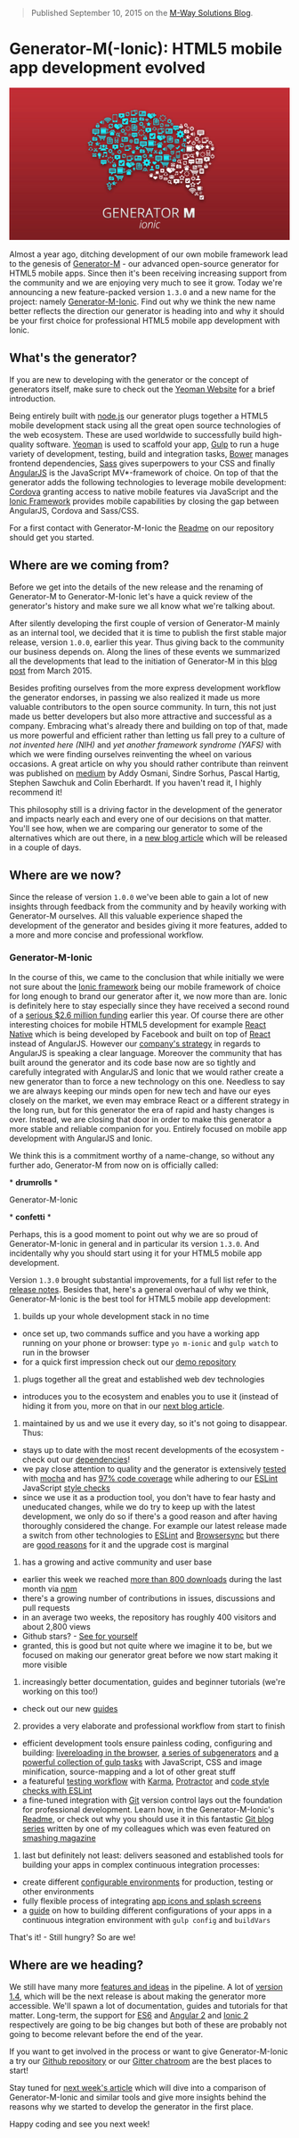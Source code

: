 > Published September 10, 2015 on the [M-Way Solutions Blog](http://blog.mwaysolutions.com/2015/09/10/generator-m-ionic-html5-mobile-app-development-evolved/).

# Generator-M(-Ionic): HTML5 mobile app development evolved

![image](img/header.jpg)


Almost a year ago, ditching development of our own mobile framework lead to the genesis of [Generator-M](https://github.com/mwaylabs/generator-m) - our advanced open-source generator for HTML5 mobile apps. Since then it's been receiving increasing support from the community and we are enjoying very much to see it grow. Today we're announcing a new feature-packed version `1.3.0` and a new name for the project: namely [Generator-M-Ionic](https://github.com/mwaylabs/generator-m-ionic). Find out why we think the new name better reflects the direction our generator is heading into and why it should be your first choice for professional HTML5 mobile app development with Ionic.

## What's the generator?
If you are new to developing with the generator or the concept of generators itself, make sure to check out the [Yeoman Website](http://yeoman.io/) for a brief introduction.

Being entirely built with [node.js](https://nodejs.org/en/) our generator plugs together a HTML5 mobile development stack using all the great open source technologies of the web ecosystem. These are used worldwide to successfully build high-quality software. [Yeoman](http://yeoman.io/) is used to scaffold your app, [Gulp](http://gulpjs.com/) to run a huge variety of development, testing, build and integration tasks, [Bower](http://bower.io/) manages frontend dependencies, [Sass](http://sass-lang.com/) gives superpowers to your CSS and finally [AngularJS](https://angularjs.org/) is the JavaScript MV*-framework of choice. On top of that the generator adds the following technologies to leverage mobile development: [Cordova](http://cordova.apache.org/) granting access to native mobile features via JavaScript and the [Ionic Framework](http://ionicframework.com/) provides mobile capabilities by closing the gap between AngularJS, Cordova and Sass/CSS.

For a first contact with Generator-M-Ionic the [Readme](https://github.com/mwaylabs/generator-m-ionic) on our repository should get you started.

## Where are we coming from?
Before we get into the details of the new release and the renaming of Generator-M to Generator-M-Ionic let's have a quick review of the generator's history and make sure we all know what we're talking about.

After silently developing the first couple of version of Generator-M mainly as an internal tool, we decided that it is time to publish the first stable major release, version `1.0.0`, earlier this year. Thus giving back to the community our business depends on. Along the lines of these events we summarized all the developments that lead to the initiation of Generator-M in this [blog post](http://blog.mwaysolutions.com/2015/03/26/generator-m-the-state-of-html5-mobile-app-development-at-m-way/) from March 2015.

Besides profiting ourselves from the more express development workflow the generator endorses, in passing we also realized it made us more valuable contributors to the open source community. In turn, this not just made us better developers but also more attractive and successful as a company. Embracing what's already there and building on top of that, made us more powerful and efficient rather than letting us fall prey to a culture of *not invented here (NIH)* and *yet another framework syndrome (YAFS)* with which we were finding ourselves reinventing the wheel on various occasions. A great article on why you should rather contribute than reinvent was published on [medium](https://medium.com/@tastejs/yet-another-framework-syndrome-yafs-cf5f694ee070) by Addy Osmani, Sindre Sorhus, Pascal Hartig, Stephen Sawchuk and Colin Eberhardt. If you haven't read it, I highly recommend it!

This philosophy still is a driving factor in the development of the generator and impacts nearly each and every one of our decisions on that matter. You'll see how, when we are comparing our generator to some of the alternatives which are out there, in a [new blog article](https://github.com/mwaylabs/generator-m-ionic/wiki/Why-the-generator%3F) which will be released in a couple of days.

## Where are we now?
Since the release of version `1.0.0` we've been able to gain a lot of new insights through  feedback from the community and by heavily working with Generator-M ourselves. All this valuable experience shaped the development of the generator and besides giving it more features, added to a more and more concise and professional workflow.

### Generator-M-Ionic
In the course of this, we came to the conclusion that while initially we were not sure about the [Ionic framework](http://ionicframework.com/) being our mobile framework of choice for long enough to brand our generator after it, we now more than are. Ionic is definitely here to stay especially since they have received a second round of a [serious $2.6 million funding](http://techcrunch.com/2015/03/30/drifty-grabs-2-6-million-to-turn-web-developers-into-mobile-app-makers/) earlier this year. Of course there are other interesting choices for mobile HTML5 development for example [React Native](https://facebook.github.io/react-native/) which is being developed by Facebook and built on top of [React](http://facebook.github.io/react/) instead of AngularJS. However our [company's strategy](http://blog.mwaysolutions.com/2015/04/10/the-future-of-angular/) in regards to AngularJS is speaking a clear language. Moreover the community that has built around the generator and its code base now are so tightly and carefully integrated with AngularJS and Ionic that we would rather create a new generator than to force a new technology on this one. Needless to say we are always keeping our minds open for new tech and have our eyes closely on the market, we even may embrace React or a different strategy in the long run, but for this generator the era of rapid and hasty changes is over. Instead, we are closing that door in order to make this generator a more stable and reliable companion for you. Entirely focused on mobile app development with AngularJS and Ionic.

We think this is a commitment worthy of a name-change, so without any  further ado, Generator-M from now on is officially called:

\* **drumrolls** \*

Generator-M-Ionic

\* **confetti** \*

Perhaps, this is a good moment to point out why we are so proud of Generator-M-Ionic in general and in particular its version `1.3.0`. And incidentally why you should start using it for your HTML5 mobile app development.

Version `1.3.0` brought substantial improvements, for a full list refer to the [release notes](https://github.com/mwaylabs/generator-m-ionic/releases). Besides that, here's a general overhaul of why we think, Generator-M-Ionic is the best tool for HTML5 mobile app development:

1. builds up your whole development stack in no time
  - once set up, two commands suffice and you have a working app running on your phone or browser: type `yo m-ionic` and `gulp watch` to run in the browser
  - for a quick first impression check out our [demo repository](https://github.com/mwaylabs/generator-m-ionic-demo)
1. plugs together all the great and established web dev technologies
  - introduces you to the ecosystem and enables you to use it (instead of hiding it from you, more on that in our [next blog article](https://github.com/mwaylabs/generator-m-ionic/wiki/Why-the-generator%3F).
1. maintained by us and we use it every day, so it's not going to disappear. Thus:
  - stays up to date with the most recent developments of the ecosystem - check out our [dependencies](https://david-dm.org/mwaylabs/generator-m-ionic)!
  - we pay close attention to quality and the generator is extensively [tested](https://github.com/mwaylabs/generator-m-ionic/tree/master/test) with [mocha](https://mochajs.org/) and has [97% code coverage](https://coveralls.io/github/mwaylabs/generator-m-ionic) while adhering to our [ESLint](http://eslint.org/) JavaScript [style checks](https://github.com/mwaylabs/generator-m-ionic/blob/master/.eslintrc)
  - since we use it as a production tool, you don't have to fear hasty and uneducated changes, while we do try to keep up with the latest development, we only do so if there's a good reason and after having thoroughly considered the change. For example our latest release made a switch from other technologies to [ESLint](http://eslint.org/) and [Browsersync](http://www.browsersync.io/) but there are [good reasons](https://github.com/mwaylabs/generator-m-ionic/releases/tag/1.3.0) for it and the upgrade cost is marginal
1. has a growing and active community and user base
  - earlier this week we reached [more than 800 downloads](https://github.com/mwaylabs/generator-m-ionic#generator-m-ionic) during the last month via [npm](https://www.npmjs.com/)
  - there's a growing number of contributions in issues, discussions and pull requests
  - in an average two weeks, the repository has roughly 400 visitors and about 2,800 views
  - Github stars? - [See for yourself](https://github.com/mwaylabs/generator-m-ionic/stargazers)
  - granted, this is good but not quite where we imagine it to be, but we focused on making our generator great before we now start making it more visible
1. increasingly better documentation, guides and beginner tutorials (we're working on this too!)
  - check out our new [guides](https://github.com/mwaylabs/generator-m-ionic#guides)
2. provides a very elaborate and professional workflow from start to finish
  - efficient development tools ensure painless coding, configuring and building: [livereloading in the browser](https://github.com/mwaylabs/generator-m-ionic#get-started), [a series of subgenerators](https://github.com/mwaylabs/generator-m-ionic#sub-generators) and  [a powerful collection of gulp tasks](https://github.com/mwaylabs/generator-m-ionic#more-gulp-tasks) with JavaScript, CSS and image minification, source-mapping and a lot of other great stuff
  - a featureful [testing workflow](https://github.com/mwaylabs/generator-m-ionic#testing) with [Karma](http://karma-runner.github.io/), [Protractor](https://angular.github.io/protractor/#/) and [code style checks with ESLint](https://github.com/mwaylabs/generator-m-ionic/blob/master/docs/guides/eslint.md)
  - a fine-tuned integration with [Git](https://git-scm.com/) version control lays out the foundation for professional development. Learn how, in the Generator-M-Ionic's [Readme](https://github.com/mwaylabs/generator-m-ionic#git-integration), or check out why you should use it in this fantastic [Git blog series](http://blog.mwaysolutions.com/2015/07/16/a-short-introduction-to-git/) written by one of my colleagues which was even featured on [smashing magazine](http://www.smashingmagazine.com/2015/08/web-development-reading-list-100/#tools)
1. last but definitely not least: delivers seasoned and established tools for building your apps in complex continuous integration processes:
  - create different [configurable environments](https://github.com/mwaylabs/generator-m-ionic#gulp-environment) for production, testing or other environments
  - fully flexible process of integrating [app icons and splash screens](https://github.com/mwaylabs/generator-m-ionic/blob/master/docs/guides/icons_splash_screens.md)
  - a [guide](https://github.com/mwaylabs/generator-m-ionic/blob/master/docs/guides/programmatically_change_configxml.md) on how to building different configurations of your apps in a continuous integration environment with `gulp config` and `buildVars`

That's it! - Still hungry? So are we!

## Where are we heading?
We still have many more [features and ideas](https://github.com/mwaylabs/generator-m-ionic/labels/feature) in the pipeline. A lot of [version 1.4](https://github.com/mwaylabs/generator-m-ionic/milestones/1.4.0), which will be the next release is about making the generator more accessible. We'll spawn a lot of documentation, guides and tutorials for that matter. Long-term, the support for [ES6](https://github.com/lukehoban/es6features) and [Angular 2](https://angular.io/) and [Ionic 2](http://blog.ionic.io/angular-2-ionic/) respectively are going to be big changes but both of these are probably not going to become relevant before the end of the year.

If you want to get involved in the process or want to give Generator-M-Ionic a try our [Github repository](https://github.com/mwaylabs/generator-m-ionic) or our [Gitter chatroom](https://gitter.im/mwaylabs/generator-m-ionic) are the best places to start!

Stay tuned for [next week's article](https://github.com/mwaylabs/generator-m-ionic/wiki/Why-the-generator%3F) which will dive into a comparison of Generator-M-Ionic and similar tools and give more insights behind the reasons why we started to develop the generator in the first place.

Happy coding and see you next week!
